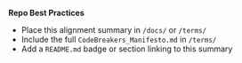 **Repo Best Practices**

* Place this alignment summary in `/docs/` or `/terms/`
* Include the full `CodeBreakers_Manifesto.md` in `/terms/`
* Add a `README.md` badge or section linking to this summary
